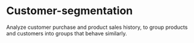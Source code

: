 # Customer-segmentation
Analyze customer purchase and product sales history, to group products and customers into groups that behave similarly.
